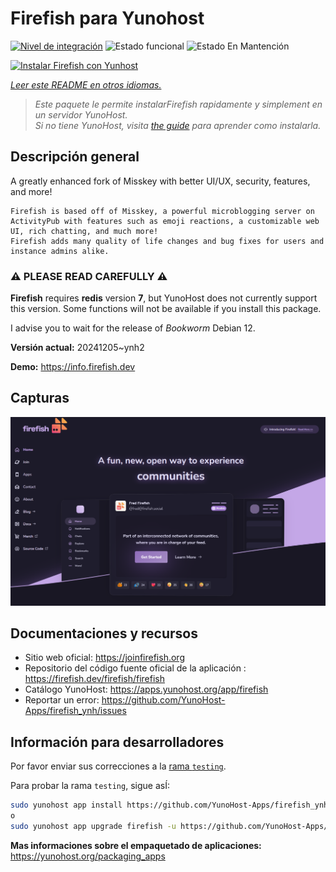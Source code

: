 <!--
Este archivo README esta generado automaticamente<https://github.com/YunoHost/apps/tree/master/tools/readme_generator>
No se debe editar a mano.
-->

# Firefish para Yunohost

[![Nivel de integración](https://apps.yunohost.org/badge/integration/firefish)](https://ci-apps.yunohost.org/ci/apps/firefish/)
![Estado funcional](https://apps.yunohost.org/badge/state/firefish)
![Estado En Mantención](https://apps.yunohost.org/badge/maintained/firefish)

[![Instalar Firefish con Yunhost](https://install-app.yunohost.org/install-with-yunohost.svg)](https://install-app.yunohost.org/?app=firefish)

*[Leer este README en otros idiomas.](./ALL_README.md)*

> *Este paquete le permite instalarFirefish rapidamente y simplement en un servidor YunoHost.*  
> *Si no tiene YunoHost, visita [the guide](https://yunohost.org/install) para aprender como instalarla.*

## Descripción general


A greatly enhanced fork of Misskey with better UI/UX, security, features, and more!


    Firefish is based off of Misskey, a powerful microblogging server on ActivityPub with features such as emoji reactions, a customizable web UI, rich chatting, and much more!
    Firefish adds many quality of life changes and bug fixes for users and instance admins alike.

### ⚠️ PLEASE READ CAREFULLY ⚠️

**Firefish** requires **redis** version **7**, but YunoHost does not currently support this version.
Some functions will not be available if you install this package.

I advise you to wait for the release of _Bookworm_ Debian 12.

**Versión actual:** 20241205~ynh2

**Demo:** <https://info.firefish.dev>

## Capturas

![Captura de Firefish](./doc/screenshots/screenshot-firefish.png)

## Documentaciones y recursos

- Sitio web oficial: <https://joinfirefish.org>
- Repositorio del código fuente oficial de la aplicación : <https://firefish.dev/firefish/firefish>
- Catálogo YunoHost: <https://apps.yunohost.org/app/firefish>
- Reportar un error: <https://github.com/YunoHost-Apps/firefish_ynh/issues>

## Información para desarrolladores

Por favor enviar sus correcciones a la [rama `testing`](https://github.com/YunoHost-Apps/firefish_ynh/tree/testing).

Para probar la rama `testing`, sigue asÍ:

```bash
sudo yunohost app install https://github.com/YunoHost-Apps/firefish_ynh/tree/testing --debug
o
sudo yunohost app upgrade firefish -u https://github.com/YunoHost-Apps/firefish_ynh/tree/testing --debug
```

**Mas informaciones sobre el empaquetado de aplicaciones:** <https://yunohost.org/packaging_apps>
